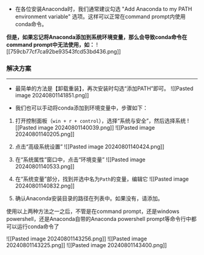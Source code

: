 - 在各位安装Anaconda时，我们通常建议勾选 "Add Anaconda to my PATH environment variable" 选项。这样可以正常在command prompt内使用conda命令。

**但是，如果忘记将Anaconda添加到系统环境变量，那么会导致conda命令在command prompt中无法使用，如：**
![[759cb77cf7ca92be93543fcd53bd436.png]]

### 解决方案
---
- 最简单的方法是【卸载重装】，再次安装时勾选“添加PATH”即可。
![[Pasted image 20240801141851.png]]

- 我们也可以手动将conda添加到环境变量中，步骤如下：
1. 打开控制面板（`win + r + control`），选择“系统与安全”，然后选择系统
![[Pasted image 20240801140039.png]]
![[Pasted image 20240801140205.png]]

2. 点击“高级系统设置”
![[Pasted image 20240801140424.png]]

3. 在“系统属性”窗口中，点击“环境变量”
![[Pasted image 20240801140533.png]]

4. 在“系统变量”部分，找到并选中名为`Path`的变量，编辑它
![[Pasted image 20240801140832.png]]

5. 确认Anaconda安装目录的路径在列表中。如果没有，请添加。


使用以上两种方法之一之后，不管是在command prompt，还是windows powershell，还是Anaconda自带的Anaconda powershell prompt等命令行中都可以运行conda命令了

![[Pasted image 20240801143256.png]]
![[Pasted image 20240801143225.png]]
![[Pasted image 20240801143400.png]]
